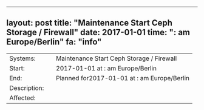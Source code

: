 --- 
 layout: post 
 title: "Maintenance Start Ceph Storage / Firewall" 
 date: 2017-01-01 
 time: ": am Europe/Berlin" 
 fa: "info" 
 --- 
 |                   |   |                                                                      | 
 |-------------------|---|----------------------------------------------------------------------| 
 | Systems:          |   | Maintenance Start Ceph Storage / Firewall| 
 | Start:            |   | 2017-01-01 at : am Europe/Berlin | 
 | End:              |   | Planned for2017-01-01 at : am  Europe/Berlin | 
 | Description:      |   | | 
 | Affected:         |   |  | 
